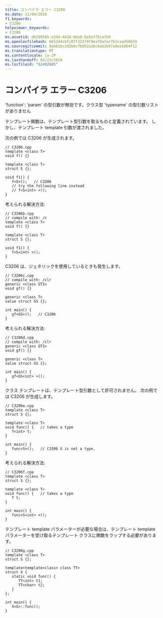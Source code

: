 ```yaml
---
title: コンパイラ エラー C3206
ms.date: 11/04/2016
f1_keywords:
- C3206
helpviewer_keywords:
- C3206
ms.assetid: d62995b5-e349-4418-bbe8-8a5e776ca7b0
ms.openlocfilehash: 665244cbfc87f32274f9eaf9afacfb1caad50659
ms.sourcegitcommit: 0ab61bc3d2b6cfbd52a16c6ab2b97a8ea1864f12
ms.translationtype: MT
ms.contentlocale: ja-JP
ms.lasthandoff: 04/23/2019
ms.locfileid: "62402685"
---
```

# <a name="compiler-error-c3206"></a>コンパイラ エラー C3206

'function': 'param' の型引数が無効です。クラス型 'typename' の型引数リストがありません

テンプレート関数は、テンプレート型引数を取るものと定義されています。 しかし、テンプレート template 引数が渡されました。

次の例では C3206 が生成されます。

```
// C3206.cpp
template <class T>
void f() {}

template <class T>
struct S {};

void f1() {
   f<S>();   // C3206
   // try the following line instead
   // f<S<int> >();
}
```

考えられる解決方法:

```
// C3206b.cpp
// compile with: /c
template <class T>
void f() {}

template <class T>
struct S {};

void f1() {
   f<S<int> >();
}
```

C3206 は、ジェネリックを使用しているときも発生します。

```
// C3206c.cpp
// compile with: /clr
generic <class GT1>
void gf() {}

generic <class T>
value struct GS {};

int main() {
   gf<GS>();   // C3206
}
```

考えられる解決方法:

```
// C3206d.cpp
// compile with: /clr
generic <class GT1>
void gf() {}

generic <class T>
value struct GS {};

int main() {
   gf<GS<int> >();
}
```

クラス テンプレートは、テンプレート型引数として許可されません。 次の例では C3206 が生成します。

```
// C3206e.cpp
template <class T>
struct S {};

template <class T>
void func() {   // takes a type
   T<int> t;
}

int main() {
   func<S>();   // C3206 S is not a type.
}
```

考えられる解決方法:

```
// C3206f.cpp
template <class T>
struct S {};

template <class T>
void func() {   // takes a type
   T t;
}

int main() {
   func<S<int> >();
}
```

テンプレート template パラメーターが必要な場合は、テンプレート template パラメーターを受け取るテンプレート クラスに関数をラップする必要があります。

```
// C3206g.cpp
template <class T>
struct S {};

template<template<class> class TT>
struct X {
   static void func() {
      TT<int> t1;
      TT<char> t2;
   }
};

int main() {
   X<S>::func();
}
```